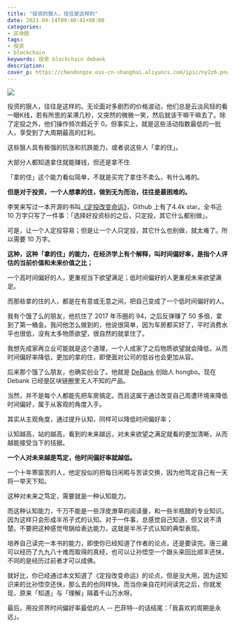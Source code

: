 ```yaml
---
title: "投资的狠人，往往是这样的"
date: 2021-04-14T09:40:41+08:00
categories:
- 区块链
tags:
- 投资
- blockchain
keywords: 投资 blockchain debank
description: 
cover_p: https://chendongze.oss-cn-shanghai.aliyuncs.com/ipic/ny2z6.png
---
```


![](https://chendongze.oss-cn-shanghai.aliyuncs.com/ipic/ny2z6.png)

投资的狠人，往往是这样的。无论面对多剧烈的价格波动，他们总是云淡风轻的看一眼K线，若有所思的呆滞几秒，又突然的微微一笑，然后就该干嘛干嘛去了。除了定投之外，他们操作频次趋近于 0。但事实上，就是这些活动指数最低的一批人，享受到了大周期最高的红利。

这些狠人具有极强的抗涨和抗跌能力，或者说这些人「拿的住」。

大部分人都知道拿住就能赚钱，但还是拿不住

「拿的住」这个能力看似简单，不就是买完了拿住不卖么，有什么难的。

**但是对于投资，一个人想拿的住，做到无为而治，往往是最困难的。**

李笑来写过一本开源的书叫[《定投改变命运》](https://github.com/xiaolai/regular-investing-in-box)，Github 上有了4.4k star。全书近 10 万字只写了一件事：「选择好投资标的之后，只定投，其它什么都别做」。

可是，让一个人定投容易；但是让一个人只定投，其它什么也别做，就太难了。所以需要 10 万字。

**这种，这种「拿的住」的能力，在经济学上有个解释，叫时间偏好率，是指个人评估的当前价值和未来价值之比；**

一个高时间偏好的人，更重视当下欲望满足；低时间偏好的人更重视未来欲望满足。

而那些拿的住的人，都是在有意或无意之间，把自己变成了一个低时间偏好的人。

我有个饿了么的朋友，他抗住了 2017 年币圈的 94，之后反弹赚了 50 多倍，拿到了第一桶金。我问他怎么做到的，他说很简单，因为车房都买好了，平时消费水平也很低，没有太多物质欲望，很自然的就拿住了。

我想先成家再立业可能就是这个道理，一个人成家了之后物质欲望就会降低，从而时间偏好率降低，更加的拿的住，即使面对公司的低谷也会更加从容。

后来那个饿了么朋友，也确实创业了。他就是 [DeBank](https://debank.com/) 创始人 hongbo。现在 Debank 已经是区块链圈里无人不知的产品。

当然，并不是每个人都能先把车房搞定。而且这属于通过改变自己周遭环境来降低时间偏好，属于从客观的角度入手。

其实从主观角度，通过提升认知，同样可以降低时间偏好率；

认知越高，站的越高，看到的未来越远，对未来欲望之满足就看的更加清晰，从而越能接受当下的拮据。

**一个人对未来越是笃定，他时间偏好率就越低。**

一个十年寒窗苦的人，他定投似的把每日闲暇与苦读交换，因为他笃定自己有一天将一举天下知。

这种对未来之笃定，需要就是一种认知能力。

而这种认知能力，千万不能是一些浮皮潦草的阅读量，和一些半瓶醋的专业知识。因为这样只会形成半吊子式的认知。对于一件事，总感觉自己知道，但又说不清楚。不要把这种感觉甩锅给表达能力，这就是半吊子式认知的典型表现。

培养自己读完一本书的能力，即使你已经知道了作者的论点，还是要读完。唐三藏可以经历了九九八十难而取得的真经，也可以让孙悟空一个跟头来回比顺丰还快，不同的是经历过前者才可以成佛。

就好比，你已经通过本文知道了《定投改变命运》的论点，但是没大用，因为这知识来的比孙悟空还快，那么去的也同样快。而当你亲自花时间读完之后，你就发现，原来「知道」与「理解」隔着千山万水呀。


最后，用投资界时间偏好率最低的人 -- 巴菲特--的话结尾：「我喜欢的周期是永远」。

